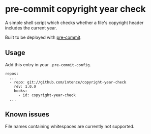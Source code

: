 # pre-commit copyright year check
A simple shell script which checks whether a file's copyright header
includes the current year.

Built to be deployed with [pre-commit](https://pre-commit.com/).

## Usage
Add this entry in your `.pre-commit-config`.
```
repos:
  ...
  - repo: git://github.com/intence/copyright-year-check
    rev: 1.0.0
    hooks:
      - id: copyright-year-check
  ...
```

## Known issues
File names containing whitespaces are currently not supported.

